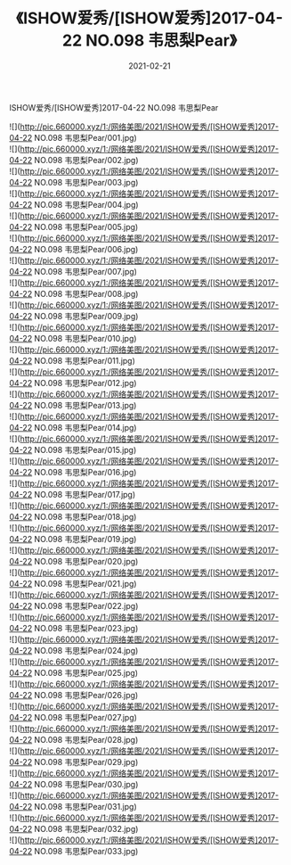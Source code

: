 ﻿---
layout: post
title:  《ISHOW爱秀/[ISHOW爱秀]2017-04-22 NO.098 韦思梨Pear》
date:   2021-02-21
img: http://pic.660000.xyz/1:/网络美图/2021/ISHOW爱秀/[ISHOW爱秀]2017-04-22 NO.098 韦思梨Pear/000.jpg
categories: [美女, 清纯, 唯美]
---

ISHOW爱秀/[ISHOW爱秀]2017-04-22 NO.098 韦思梨Pear

 ![](http://pic.660000.xyz/1:/网络美图/2021/ISHOW爱秀/[ISHOW爱秀]2017-04-22 NO.098 韦思梨Pear/001.jpg) <br>![](http://pic.660000.xyz/1:/网络美图/2021/ISHOW爱秀/[ISHOW爱秀]2017-04-22 NO.098 韦思梨Pear/002.jpg) <br>![](http://pic.660000.xyz/1:/网络美图/2021/ISHOW爱秀/[ISHOW爱秀]2017-04-22 NO.098 韦思梨Pear/003.jpg) <br>![](http://pic.660000.xyz/1:/网络美图/2021/ISHOW爱秀/[ISHOW爱秀]2017-04-22 NO.098 韦思梨Pear/004.jpg) <br>![](http://pic.660000.xyz/1:/网络美图/2021/ISHOW爱秀/[ISHOW爱秀]2017-04-22 NO.098 韦思梨Pear/005.jpg) <br>![](http://pic.660000.xyz/1:/网络美图/2021/ISHOW爱秀/[ISHOW爱秀]2017-04-22 NO.098 韦思梨Pear/006.jpg) <br>![](http://pic.660000.xyz/1:/网络美图/2021/ISHOW爱秀/[ISHOW爱秀]2017-04-22 NO.098 韦思梨Pear/007.jpg) <br>![](http://pic.660000.xyz/1:/网络美图/2021/ISHOW爱秀/[ISHOW爱秀]2017-04-22 NO.098 韦思梨Pear/008.jpg) <br>![](http://pic.660000.xyz/1:/网络美图/2021/ISHOW爱秀/[ISHOW爱秀]2017-04-22 NO.098 韦思梨Pear/009.jpg) <br>![](http://pic.660000.xyz/1:/网络美图/2021/ISHOW爱秀/[ISHOW爱秀]2017-04-22 NO.098 韦思梨Pear/010.jpg) <br>![](http://pic.660000.xyz/1:/网络美图/2021/ISHOW爱秀/[ISHOW爱秀]2017-04-22 NO.098 韦思梨Pear/011.jpg) <br>![](http://pic.660000.xyz/1:/网络美图/2021/ISHOW爱秀/[ISHOW爱秀]2017-04-22 NO.098 韦思梨Pear/012.jpg) <br>![](http://pic.660000.xyz/1:/网络美图/2021/ISHOW爱秀/[ISHOW爱秀]2017-04-22 NO.098 韦思梨Pear/013.jpg) <br>![](http://pic.660000.xyz/1:/网络美图/2021/ISHOW爱秀/[ISHOW爱秀]2017-04-22 NO.098 韦思梨Pear/014.jpg) <br>![](http://pic.660000.xyz/1:/网络美图/2021/ISHOW爱秀/[ISHOW爱秀]2017-04-22 NO.098 韦思梨Pear/015.jpg) <br>![](http://pic.660000.xyz/1:/网络美图/2021/ISHOW爱秀/[ISHOW爱秀]2017-04-22 NO.098 韦思梨Pear/016.jpg) <br>![](http://pic.660000.xyz/1:/网络美图/2021/ISHOW爱秀/[ISHOW爱秀]2017-04-22 NO.098 韦思梨Pear/017.jpg) <br>![](http://pic.660000.xyz/1:/网络美图/2021/ISHOW爱秀/[ISHOW爱秀]2017-04-22 NO.098 韦思梨Pear/018.jpg) <br>![](http://pic.660000.xyz/1:/网络美图/2021/ISHOW爱秀/[ISHOW爱秀]2017-04-22 NO.098 韦思梨Pear/019.jpg) <br>![](http://pic.660000.xyz/1:/网络美图/2021/ISHOW爱秀/[ISHOW爱秀]2017-04-22 NO.098 韦思梨Pear/020.jpg) <br>![](http://pic.660000.xyz/1:/网络美图/2021/ISHOW爱秀/[ISHOW爱秀]2017-04-22 NO.098 韦思梨Pear/021.jpg) <br>![](http://pic.660000.xyz/1:/网络美图/2021/ISHOW爱秀/[ISHOW爱秀]2017-04-22 NO.098 韦思梨Pear/022.jpg) <br>![](http://pic.660000.xyz/1:/网络美图/2021/ISHOW爱秀/[ISHOW爱秀]2017-04-22 NO.098 韦思梨Pear/023.jpg) <br>![](http://pic.660000.xyz/1:/网络美图/2021/ISHOW爱秀/[ISHOW爱秀]2017-04-22 NO.098 韦思梨Pear/024.jpg) <br>![](http://pic.660000.xyz/1:/网络美图/2021/ISHOW爱秀/[ISHOW爱秀]2017-04-22 NO.098 韦思梨Pear/025.jpg) <br>![](http://pic.660000.xyz/1:/网络美图/2021/ISHOW爱秀/[ISHOW爱秀]2017-04-22 NO.098 韦思梨Pear/026.jpg) <br>![](http://pic.660000.xyz/1:/网络美图/2021/ISHOW爱秀/[ISHOW爱秀]2017-04-22 NO.098 韦思梨Pear/027.jpg) <br>![](http://pic.660000.xyz/1:/网络美图/2021/ISHOW爱秀/[ISHOW爱秀]2017-04-22 NO.098 韦思梨Pear/028.jpg) <br>![](http://pic.660000.xyz/1:/网络美图/2021/ISHOW爱秀/[ISHOW爱秀]2017-04-22 NO.098 韦思梨Pear/029.jpg) <br>![](http://pic.660000.xyz/1:/网络美图/2021/ISHOW爱秀/[ISHOW爱秀]2017-04-22 NO.098 韦思梨Pear/030.jpg) <br>![](http://pic.660000.xyz/1:/网络美图/2021/ISHOW爱秀/[ISHOW爱秀]2017-04-22 NO.098 韦思梨Pear/031.jpg) <br>![](http://pic.660000.xyz/1:/网络美图/2021/ISHOW爱秀/[ISHOW爱秀]2017-04-22 NO.098 韦思梨Pear/032.jpg) <br>![](http://pic.660000.xyz/1:/网络美图/2021/ISHOW爱秀/[ISHOW爱秀]2017-04-22 NO.098 韦思梨Pear/033.jpg) <br>